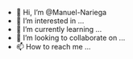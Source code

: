 - 👋 Hi, I’m @Manuel-Nariega
- 👀 I’m interested in ...
- 🌱 I’m currently learning ...
- 💞️ I’m looking to collaborate on ...
- 📫 How to reach me ...

<!---
Manuel-Nariega/Manuel-Nariega is a ✨ special ✨ repository because its `README.md` (this file) appears on your GitHub profile.
You can click the Preview link to take a look at your changes.
--->
